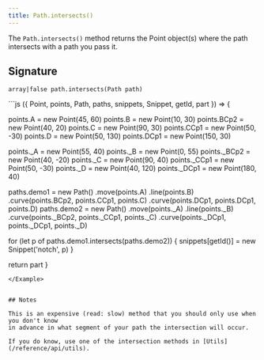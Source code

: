 ```yaml
---
title: Path.intersects()
---
```


The `Path.intersects()` method returns the Point object(s) where the path
intersects with a path you pass it.

## Signature

```
array|false path.intersects(Path path)
```


<Example caption="Example of the Path.intersects() method">
```js
({ Point, points, Path, paths, snippets, Snippet, getId, part }) => {

  points.A = new Point(45, 60)
  points.B = new Point(10, 30)
  points.BCp2 = new Point(40, 20)
  points.C = new Point(90, 30)
  points.CCp1 = new Point(50, -30)
  points.D = new Point(50, 130)
  points.DCp1 = new Point(150, 30)

  points._A = new Point(55, 40)
  points._B = new Point(0, 55)
  points._BCp2 = new Point(40, -20)
  points._C = new Point(90, 40)
  points._CCp1 = new Point(50, -30)
  points._D = new Point(40, 120)
  points._DCp1 = new Point(180, 40)

  paths.demo1 = new Path()
    .move(points.A)
    .line(points.B)
    .curve(points.BCp2, points.CCp1, points.C)
    .curve(points.DCp1, points.DCp1, points.D)
  paths.demo2 = new Path()
    .move(points._A)
    .line(points._B)
    .curve(points._BCp2, points._CCp1, points._C)
    .curve(points._DCp1, points._DCp1, points._D)

  for (let p of paths.demo1.intersects(paths.demo2)) {
    snippets[getId()] = new Snippet('notch', p)
  }

  return part
}
```
</Example>


## Notes

This is an expensive (read: slow) method that you should only use when you don't know
in advance in what segment of your path the intersection will occur.

If you do know, use one of the intersection methods in [Utils](/reference/api/utils).
